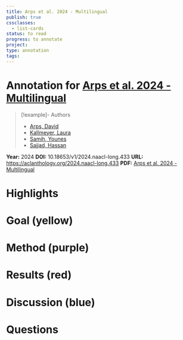```yaml
---
title: Arps et al. 2024 - Multilingual
publish: true
cssclasses:
  - list-cards
status: to read
progress: to annotate
project:
type: annotation
tags:
---
```

# Annotation for [Arps et al. 2024 - Multilingual](Papers/References/Arps%20et%20al.%202024%20-%20Multilingual)

> [!example]- Authors
> - [Arps, David](Papers/People/Arps%20David)
> - [Kallmeyer, Laura](Papers/People/Kallmeyer%20Laura)
> - [Samih, Younes](Papers/People/Samih%20Younes)
> - [Sajjad, Hassan](Papers/People/Sajjad%20Hassan)

**Year:** 2024
**DOI:** 10.18653/v1/2024.naacl-long.433
**URL:** https://aclanthology.org/2024.naacl-long.433
**PDF:** [Arps et al. 2024 - Multilingual](Papers/PDFs/Arps%20et%20al.%202024%20-%20Multilingual%20Nonce%20Dependency%20Treebanks%20Understanding%20how%20Language%20Models%20Represent%20and%20Process%20Syntactic%20Structure.pdf)

# Highlights


# Goal (yellow)


# Method (purple)


# Results (red)


# Discussion (blue)


# Questions

